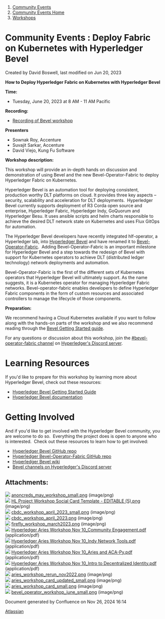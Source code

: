 1. [Community Events](index.html)
2. [Community Events Home](Community-Events-Home_21790731.html)
3. [Workshops](Workshops_21790888.html)

# Community Events : Deploy Fabric on Kubernetes with Hyperledger Bevel

Created by David Boswell, last modified on Jun 20, 2023

**How to Deploy Hyperledger Fabric on Kubernetes with Hyperledger Bevel**

**Time:**

- Tuesday, June 20, 2023 at 8 AM - 11 AM Pacific

**Recording:**

- [Recording of Bevel workshop](https://www.youtube.com/watch?v=YUC12ahY5_k)

**Presenters**

- Sownak Roy, Accenture
- Suvajit Sarkar, Accenture
- David Viejo, Kung Fu Software

**Workshop description:**

This workshop will provide an in-depth hands on discussion and demonstration of using Bevel and the new Bevel-Operator-Fabric to deploy Hyperledger Fabric on Kubernetes.

Hyperledger Bevel is an automation tool for deploying consistent, production worthy DLT platforms on cloud. It provides three key aspects – security, scalability and acceleration for DLT deployments.  Hyperledger Bevel currently supports deployment of R3 Corda open source and enterprise, Hyperledger Fabric, Hyperledger Indy, GoQuorum and Hyperledger Besu. It uses ansible scripts and helm charts responsible to achieve the desired DLT network state on Kubernetes and uses Flux GitOps for automation.

The Hyperledger Bevel developers have recently integrated hlf-operator, a Hyperledger lab, into [Hyperledger Bevel](https://www.hyperledger.org/use/bevel) and have renamed it to [Bevel-Operator-Fabric](https://github.com/hyperledger/bevel-operator-fabric).  Adding Bevel-Operator-Fabric is an important milestone for Hyperledger Bevel and a step towards the redesign of Bevel with support for Kubernetes operators to achieve DLT (distributed ledger technology) network deployments and automation.

Bevel-Operator-Fabric is the first of the different sets of Kubernetes operators that Hyperledger Bevel will ultimately support. As the name suggests, it is a Kubernetes operator for managing Hyperledger Fabric networks. Bevel-operator-fabric enables developers to define Hyperledger Fabric components in the form of custom resources and associated controllers to manage the lifecycle of those components.

**Preparation:**

We recommend having a Cloud Kubernetes available if you want to follow along with the hands-on parts of the workshop and we also recommend reading through the [Bevel Getting Started guide](https://hyperledger-bevel.readthedocs.io/en/latest/gettingstarted.html).

For any questions or discussion about this workshop, join the [#bevel-operator-fabric channel](https://discord.com/channels/905194001349627914/967823782712594442) on [Hyperledger's Discord server](http://chat.hyperledger.org/).

# Learning Resources

If you'd like to prepare for this workshop by learning more about Hyperledger Bevel, check out these resources:

- [Hyperledger Bevel Getting Started Guide](https://hyperledger-bevel.readthedocs.io/en/latest/gettingstarted.html)
- [Hyperledger Bevel documentation](https://hyperledger-bevel.readthedocs.io/en/latest/index.html)

# Getting Involved

And if you'd like to get involved with the Hyperledger Bevel community, you are welcome to do so.  Everything the project does is open to anyone who is interested.  Check out these resources to learn how to get involved:

- [Hyperledger Bevel GitHub repo](https://github.com/hyperledger/bevel)
- [Hyperledger Bevel-Operator-Fabric GitHub repo](https://github.com/hyperledger/bevel-operator-fabric)
- [Hyperledger Bevel wiki](https://lf-hyperledger.atlassian.net/wiki/display/BEV/)
- [Bevel channels on Hyperledger's Discord server](https://chat.hyperledger.org/)

## Attachments:

![](images/icons/bullet_blue.gif) [anoncreds\_may\_workshop\_small.png](attachments/21793903/21793904.png) (image/png)  
![](images/icons/bullet_blue.gif) [HL Project Workshop Social Card Template - EDITABLE (5).png](attachments/21793903/21793905.png) (image/png)  
![](images/icons/bullet_blue.gif) [cbdc\_workshop\_april\_2023\_small.png](attachments/21793903/21793906.png) (image/png)  
![](images/icons/bullet_blue.gif) [cbdc\_workshop\_april\_2023.png](attachments/21793903/21793907.png) (image/png)  
![](images/icons/bullet_blue.gif) [firefly\_workshop\_march2023.png](attachments/21793903/21793908.png) (image/png)  
![](images/icons/bullet_blue.gif) [Hyperledger Aries Workshop Nov 10\_Community Engagement.pdf](attachments/21793903/21793909.pdf) (application/pdf)  
![](images/icons/bullet_blue.gif) [Hyperledger Aries Workshop Nov 10\_Indy Network Tools.pdf](attachments/21793903/21793910.pdf) (application/pdf)  
![](images/icons/bullet_blue.gif) [Hyperledger Aries Workshop Nov 10\_Aries and ACA-Py.pdf](attachments/21793903/21793911.pdf) (application/pdf)  
![](images/icons/bullet_blue.gif) [Hyperledger Aries Workshop Nov 10\_Intro to Decentralized Identity.pdf](attachments/21793903/21793912.pdf) (application/pdf)  
![](images/icons/bullet_blue.gif) [aries\_workshop\_rerun\_nov2022.png](attachments/21793903/21793913.png) (image/png)  
![](images/icons/bullet_blue.gif) [aries\_workshop\_card\_updated\_small.png](attachments/21793903/21793914.png) (image/png)  
![](images/icons/bullet_blue.gif) [aries\_workshop\_card\_small.png](attachments/21793903/21793915.png) (image/png)  
![](images/icons/bullet_blue.gif) [bevel\_operator\_workshop\_june\_small.png](attachments/21793903/21793916.png) (image/png)

Document generated by Confluence on Nov 26, 2024 16:14

[Atlassian](http://www.atlassian.com/)
